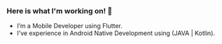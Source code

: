### Here is what I'm working on! 👋

<!-- <div align="center">
  <img src="http://www.nyan.cat/cats/original.gif" height="128">
</div> -->

* I’m a Mobile Developer using Flutter.
* I’ve experience in Android Native Development using (JAVA | Kotlin).
<!-- - 💬 Ask me about Anything -->
<!-- - 👯 I’m looking to collaborate on ... 
- 🤔 I’m looking for help with ... -->

<!-- - 📫 How to reach me: ...
- 😄 Pronouns: ...
- ⚡ Fun fact: ...

-->
